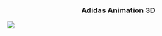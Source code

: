 <h3 align="center">Adidas Animation 3D</h3>
<img src="https://user-images.githubusercontent.com/58083563/98176722-dd07a600-1ed7-11eb-8911-bee540030765.gif" />
